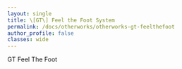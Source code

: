 ```yaml
---
layout: single
title: \[GT\] Feel the Foot System
permalink: /docs/otherworks/otherworks-gt-feelthefoot
author_profile: false
classes: wide
---
```


GT Feel The Foot